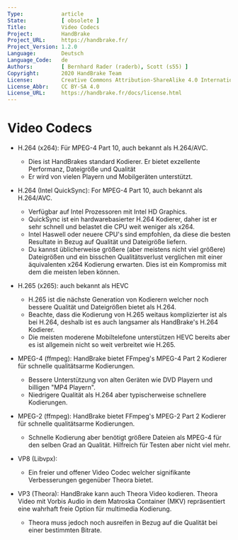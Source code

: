 ```yaml
---
Type:            article
State:           [ obsolete ]
Title:           Video Codecs
Project:         HandBrake
Project_URL:     https://handbrake.fr/
Project_Version: 1.2.0
Language:        Deutsch
Language_Code:   de
Authors:         [ Bernhard Rader (raderb), Scott (s55) ]
Copyright:       2020 HandBrake Team
License:         Creative Commons Attribution-ShareAlike 4.0 International
License_Abbr:    CC BY-SA 4.0
License_URL:     https://handbrake.fr/docs/license.html
---
```


Video Codecs
============
-   H.264 (x264): Für MPEG-4 Part 10, auch bekannt als H.264/AVC.
    -   Dies ist HandBrakes standard Kodierer. Er bietet exzellente Performanz, Dateigröße und Qualität
    -   Er wird von vielen Playern und Mobilgeräten unterstützt.

-   H.264 (Intel QuickSync): For MPEG-4 Part 10, auch bekannt als H.264/AVC.
    -   Verfügbar auf Intel Prozessoren mit Intel HD Graphics.
    -   QuickSync ist ein hardwarebasierter H.264 Kodierer, daher ist er sehr schnell und belastet die CPU weit weniger als x264.
    -   Intel Haswell oder neuere CPU's sind empfohlen, da diese die besten Resultate in Bezug auf Qualität und Dateigröße liefern.
    -   Du kannst üblicherweise größere (aber meistens nicht viel größere) Dateigrößen und ein bisschen Qualitätsverlust verglichen mit einer äquivalenten x264 Kodierung erwarten. Dies ist ein Kompromiss mit dem die meisten leben können.

-   H.265 (x265): auch bekannt als HEVC
    -   H.265 ist die nächste Generation von Kodierern welcher noch bessere Qualität und Dateigrößen bietet als H.264.
    -   Beachte, dass die Kodierung von H.265 weitaus komplizierter ist als bei H.264, deshalb ist es auch langsamer als HandBrake's H.264 Kodierer.
    -   Die meisten moderene Mobiltelefone unterstützen HEVC bereits aber es ist allgemein nicht so weit verbreitet wie H.265.

-   MPEG-4 (ffmpeg): HandBrake bietet FFmpeg's MPEG-4 Part 2 Kodierer für schnelle qualitätsarme Kodierungen.
    -   Bessere Unterstützung von alten Geräten wie DVD Playern und billigen "MP4 Playern".
    -   Niedrigere Qualität als H.264 aber typischerweise schnellere Kodierungen.

-   MPEG-2 (ffmpeg): HandBrake bietet FFmpeg's MPEG-2 Part 2 Kodierer für schnelle qualitätsarme Kodierungen.
    -   Schnelle Kodierung aber benötigt größere Dateien als MPEG-4 für den selben Grad an Qualität. Hilfreich für Testen aber nicht viel mehr.

-   VP8 (Libvpx):
    -   Ein freier und offener Video Codec welcher signifikante Verbesserungen gegenüber Theora bietet.

-   VP3 (Theora): HandBrake kann auch Theora Video kodieren. Theora Video mit Vorbis Audio in dem Matroska Container (MKV) repräsentiert eine wahrhaft freie Option für multimedia Kodierung.
    -   Theora muss jedoch noch ausreifen in Bezug auf die Qualität bei einer bestimmten Bitrate.
